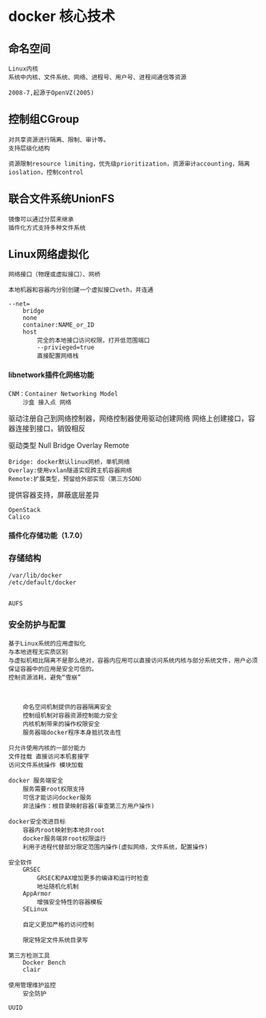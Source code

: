 # docker 核心技术




## 命名空间 
    Linux内核
    系统中内核、文件系统、网络、进程号、用户号、进程间通信等资源

    2008-7,起源于OpenVZ(2005)




## 控制组CGroup
    对共享资源进行隔离、限制、审计等。
    支持层级化结构

    资源限制resource limiting，优先级prioritization，资源审计accounting，隔离ioslation，控制control


## 联合文件系统UnionFS
    镜像可以通过分层来继承
    插件化方式支持多种文件系统


## Linux网络虚拟化

    网络接口（物理或虚拟接口）、网桥
    
    本地机器和容器内分别创建一个虚拟接口veth，并连通

    --net=
        bridge
        none
        container:NAME_or_ID
        host
            完全的本地接口访问权限，打开低范围端口
            --privieged=true
            直接配置网络栈


#### libnetwork插件化网络功能

    CNM：Container Networking Model
        沙盒 接入点 网络

驱动注册自己到网络控制器，网络控制器使用驱动创建网络
网络上创建接口，容器连接到接口，销毁相反


驱动类型  Null Bridge Overlay Remote

    Bridge: docker默认linux网桥，单机网络
    Overlay:使用vxlan隧道实现跨主机容器网络
    Remote:扩展类型，预留给外部实现（第三方SDN）

提供容器支持，屏蔽底层差异

    OpenStack
    Calico
    


#### 插件化存储功能（1.7.0）





### 存储结构
    /var/lib/docker
    /etc/default/docker
    

    AUFS

### 安全防护与配置
```
基于Linux系统的应用虚拟化
与本地进程无实质区别
与虚拟机相比隔离不是那么绝对，容器内应用可以直接访问系统内核与部分系统文件，用户必须保证容器中的应用是安全可信的。
控制资源消耗，避免“雪崩”



    命名空间机制提供的容器隔离安全
    控制组机制对容器资源控制能力安全
    内核机制带来的操作权限安全
    服务器端docker程序本身抵抗攻击性

只允许使用内核的一部分能力
文件挂载 直接访问本机套接字
访问文件系统操作 模块加载

docker 服务端安全
    服务需要root权限支持
    可信才能访问docker服务
    非法操作：根目录映射容器(审查第三方用户操作)

docker安全改进目标
    容器内root映射到本地非root
    docker服务端非root权限运行
    利用子进程代替部分限定范围内操作(虚拟网络，文件系统，配置操作)

安全软件
    GRSEC
        GRSEC和PAX增加更多的编译和运行时检查
        地址随机化机制
    AppArmor
        增强安全特性的容器模板
    SELinux
    
    自定义更加严格的访问控制

    限定特定文件系统目录写

第三方检测工具
    Docker Bench
    clair

使用管理维护监控
    安全防护

UUID

```
